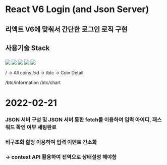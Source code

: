# React V6 Login (and Json Server)
## 리액트 V6에 맞춰서 간단한 로그인 로직 구현


## 사용기술 Stack
### 
<img src="https://img.shields.io/badge/React-61DAFB?style=flat-square&logo=React&logoColor=white"/> 
<img src="https://img.shields.io/badge/TypeScript-3178C6?style=flat-square&logo=TypeScript&logoColor=white"/> 
<img src="https://img.shields.io/badge/ReactQuery-FF4154?style=flat-square&logo=ReactQuery&logoColor=white"/> 
<img src="https://img.shields.io/badge/ReactRouter-CA4245?style=flat-square&logo=ReactRouter&logoColor=white"/> 
<img src="https://img.shields.io/badge/JavaScript-F7DF1E?style=flat-square&logo=JavaScript&logoColor=white"/>

/ -> All coins
/:id -> /btc -> Coin Detail

/btc/information
/btc/chart

# 2022-02-21 
### JSON 서버 구성 및 JSON 서버 통한 fetch를 이용하여 입력 아이디, 패스워드 확인 여부 세팅완료
### 비구조화 할당 이용하여 입력 이벤트 간소화
### -> context API 활용하여 전역으로 상태설정 해야함 
